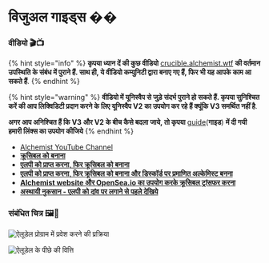 # विजुअल गाइड्स  ��

### **वीडियो 🎬📺**

{% hint style="info" %}
**कृपया ध्यान दें की कुछ वीडियो** [crucible.alchemist.wtf](https://crucible.alchemist.wtf/) **की वर्तमान उपस्थिति के संबंध में पुराने हैं. साथ ही, ये वीडियो कम्युनिटी द्वारा बनाए गए हैं, फिर भी यह आपके काम आ सकते हैं**.
{% endhint %}

{% hint style="warning" %}
**वीडियो में यूनिस्वैप से जुड़े संदर्भ पुराने हो सकते हैं. कृपया सुनिश्चित करें की आप लिक्विडिटी प्रदान करने के लिए यूनिस्वैप V2 का उपयोग कर रहे हैं क्यूंकि V3 समर्थित नहीं है**.

**अगर आप अनिश्चित हैं कि V3 और V2 के बीच कैसे बदला जाये, तो कृपया** [guide](../acquiring-and-subscribing.md)\(**गाइड**\) **में दी गयी हमारी लिंक्स का उपयोग कीजिये**
{% endhint %}

* [Alchemist YouTube Channel](https://www.youtube.com/channel/UCIs4LugynLei2TN__lJh-6Q)
* [**क्रूसिबल को बनाना**](https://www.youtube.com/watch?v=Rl9Rf-3Sp-8)
* [**एलपी को प्राप्त करना, फिर क्रूसिबल को बनाना**](https://www.youtube.com/watch?v=Ga1qcQ6x3as)
* [**एलपी को प्राप्त करना, फिर क्रूसिबल को बनाना और डिस्कॉर्ड पर प्रमाणित अल्केमिस्ट बनना**](https://www.youtube.com/watch?v=k7MO1QpqCds)
* [**Alchemist website और OpenSea.io का उपयोग करके क्रूसिबल ट्रांसफर करना** ](https://www.youtube.com/watch?v=i2MCYimelBM)
* [**अस्थायी नुकसान - एलपी को दांव पर लगाने से पहले देखिये**](https://www.youtube.com/watch?v=8XJ1MSTEuU0)

### **संबंधित चित्र 🖼🎨**

![&#x910;&#x932;&#x942;&#x921;&#x947;&#x932; &#x92A;&#x94D;&#x930;&#x94B;&#x917;&#x94D;&#x930;&#x93E;&#x92E; &#x92E;&#x947;&#x902; &#x92A;&#x94D;&#x930;&#x935;&#x947;&#x936; &#x915;&#x930;&#x928;&#x947; &#x915;&#x940; &#x92A;&#x94D;&#x930;&#x915;&#x94D;&#x930;&#x93F;&#x92F;&#x93E;](https://i.imgur.com/7sK0Jr2.png)

![&#x910;&#x932;&#x942;&#x921;&#x947;&#x932; &#x915;&#x947; &#x92A;&#x940;&#x91B;&#x947; &#x915;&#x940; &#x935;&#x93F;&#x924;&#x94D;&#x924;&#x93F;](https://i.imgur.com/sutIhed.png)



